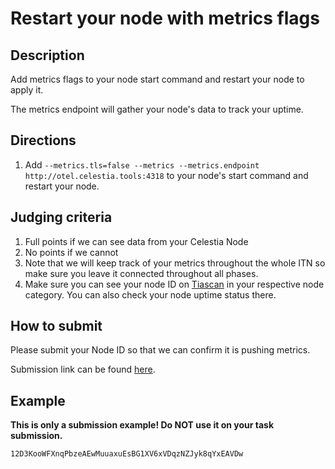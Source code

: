 # Restart your node with metrics flags

## Description

Add metrics flags to your node start command
and restart your node to apply it.

The metrics endpoint will gather your node's data
to track your uptime.

## Directions

1. Add `--metrics.tls=false --metrics --metrics.endpoint http://otel.celestia.tools:4318`
  to your node's start command and restart your node.

## Judging criteria

1. Full points if we can see data from your Celestia Node
2. No points if we cannot
3. Note that we will keep track of your metrics throughout the whole
  ITN so make sure you leave it connected throughout all phases.
4. Make sure you can see your node ID on [Tiascan](https://tiascan.com) in
  your respective node category. You can also check your node uptime
  status there.

## How to submit

Please submit your Node ID so that we can confirm it is pushing metrics.

Submission link can be found [here](https://celestia.knack.com/theblockspacerace#testnet-portal).

## Example

**This is only a submission example! Do NOT use it on your task submission.**

`12D3KooWFXnqPbzeAEwMuuaxuEsBG1XV6xVDqzNZJyk8qYxEAVDw`
